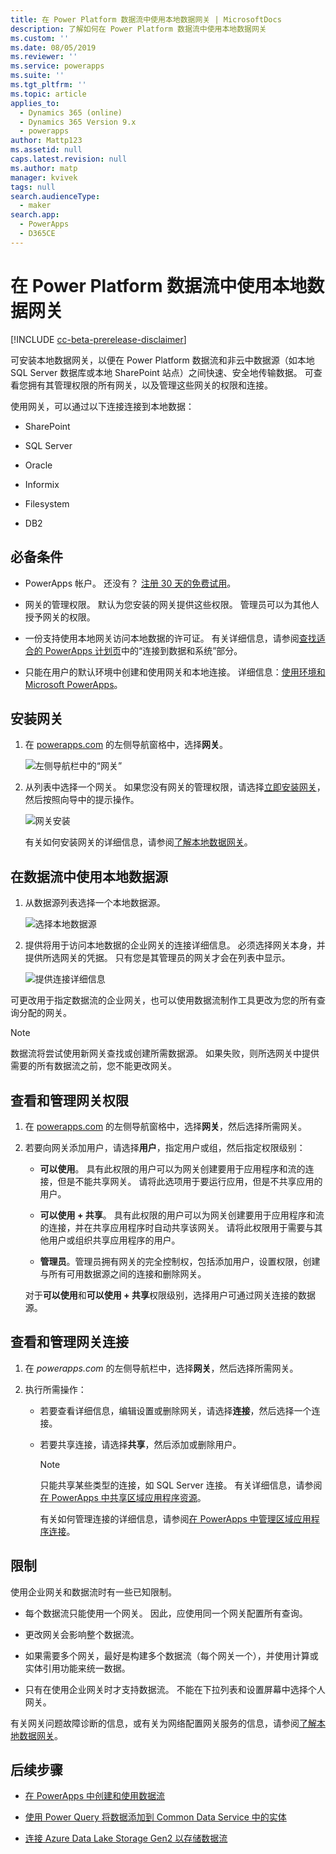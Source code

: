```yaml
---
title: 在 Power Platform 数据流中使用本地数据网关 | MicrosoftDocs
description: 了解如何在 Power Platform 数据流中使用本地数据网关
ms.custom: ''
ms.date: 08/05/2019
ms.reviewer: ''
ms.service: powerapps
ms.suite: ''
ms.tgt_pltfrm: ''
ms.topic: article
applies_to:
  - Dynamics 365 (online)
  - Dynamics 365 Version 9.x
  - powerapps
author: Mattp123
ms.assetid: null
caps.latest.revision: null
ms.author: matp
manager: kvivek
tags: null
search.audienceType:
  - maker
search.app:
  - PowerApps
  - D365CE
---
```

# <a name="using-an-on-premises-data-gateway-in-power-platform-dataflows"></a>在 Power Platform 数据流中使用本地数据网关
[!INCLUDE [cc-beta-prerelease-disclaimer](../../includes/cc-beta-prerelease-disclaimer.md)]

可安装本地数据网关，以便在 Power Platform 数据流和非云中数据源（如本地 SQL Server 数据库或本地 SharePoint 站点）之间快速、安全地传输数据。
可查看您拥有其管理权限的所有网关，以及管理这些网关的权限和连接。

使用网关，可以通过以下连接连接到本地数据：

-   SharePoint

-   SQL Server

-   Oracle

-   Informix

-   Filesystem

-   DB2

## <a name="prerequisites"></a>必备条件

-   PowerApps 帐户。 还没有？ [注册 30 天的免费试用](https://docs.microsoft.com/en-us/powerapps/maker/signup-for-powerapps)。

-   网关的管理权限。 默认为您安装的网关提供这些权限。 管理员可以为其他人授予网关的权限。 

-   一份支持使用本地网关访问本地数据的许可证。 有关详细信息，请参阅[查找适合的 PowerApps 计划页](https://powerapps.microsoft.com/pricing/)中的“连接到数据和系统”部分。

-   只能在用户的默认环境中创建和使用网关和本地连接。 详细信息：[使用环境和 Microsoft PowerApps](../canvas-apps/working-with-environments.md)。

## <a name="install-a-gateway"></a>安装网关
1.  在 [powerapps.com](https://web.powerapps.com/?utm_source=padocs&utm_medium=linkinadoc&utm_campaign=referralsfromdoc) 的左侧导航窗格中，选择**网关**。

    ![左侧导航栏中的“网关”](media/nav-pane-gateways.png)

2.  从列表中选择一个网关。 如果您没有网关的管理权限，请选择[立即安装网关](http://go.microsoft.com/fwlink/?LinkID=820931)，然后按照向导中的提示操作。

     ![网关安装](media/install-gateway-now.png)

     有关如何安装网关的详细信息，请参阅[了解本地数据网关](../canvas-apps/gateway-reference.md)。

## <a name="use-an-on-premises-data-source-in-a-dataflow"></a>在数据流中使用本地数据源
1. 从数据源列表选择一个本地数据源。

   ![选择本地数据源](media/on-premises-data-sources.png)

2. 提供将用于访问本地数据的企业网关的连接详细信息。 必须选择网关本身，并提供所选网关的凭据。 只有您是其管理员的网关才会在列表中显示。

    ![提供连接详细信息](media/connection-creds.png)

可更改用于指定数据流的企业网关，也可以使用数据流制作工具更改为您的所有查询分配的网关。

> [!NOTE]
> 数据流将尝试使用新网关查找或创建所需数据源。 如果失败，则所选网关中提供需要的所有数据流之前，您不能更改网关。


## <a name="view-and-manage-gateway-permissions"></a>查看和管理网关权限
1.  在 [powerapps.com](https://web.powerapps.com/?utm_source=padocs&utm_medium=linkinadoc&utm_campaign=referralsfromdoc) 的左侧导航窗格中，选择**网关**，然后选择所需网关。

2.  若要向网关添加用户，请选择**用户**，指定用户或组，然后指定权限级别：

    -   **可以使用**。 具有此权限的用户可以为网关创建要用于应用程序和流的连接，但是不能共享网关。 请将此选项用于要运行应用，但是不共享应用的用户。

    -   **可以使用 + 共享**。 具有此权限的用户可以为网关创建要用于应用程序和流的连接，并在共享应用程序时自动共享该网关。 请将此权限用于需要与其他用户或组织共享应用程序的用户。

    -   **管理员**。管理员拥有网关的完全控制权，包括添加用户，设置权限，创建与所有可用数据源之间的连接和删除网关。

      对于**可以使用**和**可以使用 + 共享**权限级别，选择用户可通过网关连接的数据源。

## <a name="view-and-manage-gateway-connections"></a>查看和管理网关连接
1.  在 *powerapps.com* 的左侧导航栏中，选择**网关**，然后选择所需网关。

2.  执行所需操作： 
    - 若要查看详细信息，编辑设置或删除网关，请选择**连接**，然后选择一个连接。
    - 若要共享连接，请选择**共享**，然后添加或删除用户。

      > [!NOTE]
      > 只能共享某些类型的连接，如 SQL Server 连接。 有关详细信息，请参阅[在 PowerApps 中共享区域应用程序资源](../canvas-apps/share-app-resources.md)。 <br />
      >
      > 有关如何管理连接的详细信息，请参阅[在 PowerApps 中管理区域应用程序连接](../canvas-apps/add-manage-connections.md)。


## <a name="limitations"></a>限制
使用企业网关和数据流时有一些已知限制。

-   每个数据流只能使用一个网关。 因此，应使用同一个网关配置所有查询。

-   更改网关会影响整个数据流。

-   如果需要多个网关，最好是构建多个数据流（每个网关一个），并使用计算或实体引用功能来统一数据。

-   只有在使用企业网关时才支持数据流。 不能在下拉列表和设置屏幕中选择个人网关。

有关网关问题故障诊断的信息，或有关为网络配置网关服务的信息，请参阅[了解本地数据网关](../canvas-apps/gateway-reference.md)。

## <a name="next-steps"></a>后续步骤

- [在 PowerApps 中创建和使用数据流](create-and-use-dataflows.md)

- [使用 Power Query 将数据添加到 Common Data Service 中的实体](data-platform-cds-newentity-pq.md)

- [连接 Azure Data Lake Storage Gen2 以存储数据流](/power-bi/service-dataflows-connect-azure-data-lake-storage-gen2)


